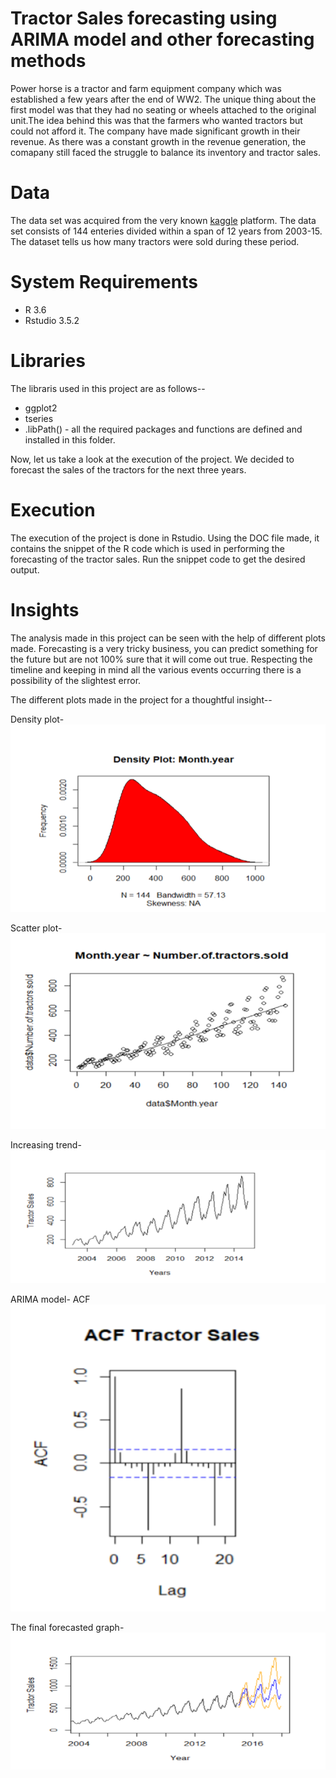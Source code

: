 # Tractor Sales forecasting using ARIMA model and other forecasting methods
Power horse is a tractor and farm equipment company which was established a few years after the end of WW2. The unique thing about the first model was that they had no seating or wheels attached to the original unit.The idea behind this was that the farmers who wanted tractors but could not afford it. The company have made significant growth in their revenue. 
As there was a constant growth in the revenue generation, the comapany still faced the struggle to balance its inventory and tractor sales.
# Data
The data set was acquired from the very known [kaggle](https://kaggle.com) platform. The data set consists of 144 enteries divided within a span of 12 years from 2003-15. The dataset tells us how many tractors were sold during these period. 
# System Requirements
- R 3.6
- Rstudio 3.5.2
# Libraries
The libraris used in this project are as follows--
- ggplot2
- tseries
- .libPath() - all the required packages and functions are defined and installed in this folder.

Now, let us take a look at the execution of the project. We decided to forecast the sales of the tractors for the next three years.

# Execution
The execution of the project is done in Rstudio. 
Using the DOC file made, it contains the snippet of the R code which is used in performing the forecasting of the tractor sales. 
Run the snippet code to get the desired output.

# Insights

The analysis made in this project can be seen with the help of different plots made. Forecasting is a very tricky business, you can predict something for the future but are not 100% sure that it will come out true. Respecting the timeline and keeping in mind all the various events occurring there is a possibility of the slightest error.

The different plots made in the project for a thoughtful insight--

Density plot-
![Result1](diagrams/density.png?raw=true)

Scatter plot-
![Result2](diagrams/scatter.png?raw=true)

Increasing trend-
![Result3](diagrams/trend.png?raw=true)

ARIMA model- ACF 
![Result4](diagrams/ACF.png?raw=true)

The final forecasted graph-
![Result5](diagrams/forecasted.png?raw=true)
